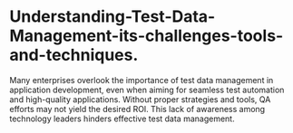 # Understanding-Test-Data-Management-its-challenges-tools-and-techniques.
Many enterprises overlook the importance of test data management in application development, even when aiming for seamless test automation and high-quality applications. Without proper strategies and tools, QA efforts may not yield the desired ROI. This lack of awareness among technology leaders hinders effective test data management.
